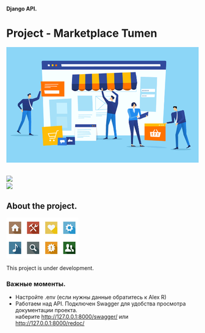 
#### Django API.
# Project - Marketplace Tumen

<img src="https://github.com/ERAalex/new_test/blob/main/market_image.png">

<br><a href="mailto:service000market@gmail.com"><img src="https://img.shields.io/badge/-Gmail%20contact%20me-red"></a>
<br><a href="#"><img src="https://img.shields.io/badge/-Telegram-blue"></a>

## About the project.

  <a href="#" target="_blank" rel="noreferrer nofollow">
      <img src="https://github.com/ERAalex/new_test/blob/main/website_icons.jpg" >
    </a>

This project is under development.<br>

### Важные моменты.

- Настройте .env (если нужны данные обратитесь к Alex R)
- Работаем над API. Подключен Swagger для удобства просмотра документации проекта.<br>
наберите http://127.0.0.1:8000/swagger/  или http://127.0.0.1:8000/redoc/





<br/><br/>

